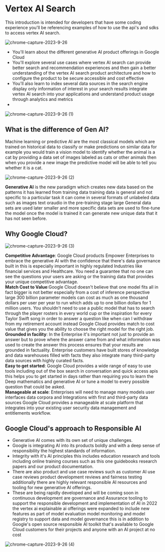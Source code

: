 # Vertex AI Search

This introduction is intended for developers that have some coding experience you'll be referencing examples of how to use the api's and sdks to access vertex AI search.

![chrome-capture-2023-9-26](https://github.com/ngchub/Google-Cloud-Workshops/assets/28653377/546248b5-60cf-4a73-8eb6-766ea2d7165f)

   - You'll learn about the different generative AI product offerings in Google Cloud
   - You'll explore several use cases where vertex AI search can provide better search and recommendation experiences and then gain a better understanding of the vertex AI search product architecture and how to configure the product to be secure accessible and cost effective
   - You'll also learn to index several data sources in the search engine display only information of interest in your search results integrate vertex AI search into your applications and understand product usage through analytics and metrics
   - 
![chrome-capture-2023-9-26 (1)](https://github.com/ngchub/Google-Cloud-Workshops/assets/28653377/9868829c-0d6f-45b1-8d17-3f2e473351be)

## What is the difference of Gen AI?

Machine learning or predictive AI are the most classical models which are trained on historical data to classify or make predictions on similar data for example you would train a vision model to identify whether the animal is a cat by providing a data set of images labeled as cats or other animals then when you provide a new image the predictive model will be able to tell you whether it is a cat.

![chrome-capture-2023-9-26 (2)](https://github.com/ngchub/Google-Cloud-Workshops/assets/28653377/62dc2230-aea4-4976-bbd0-fbe57ef04cfe)


**Generative AI** is the new paradigm which creates new data based on the patterns it has learned from training data training data is general and not specific to a particular task it can come in several formats of unlabeled data such as images text oraudio in the pre-training stage large General data sets are used later smaller and more specific data sets are used to fine-tune the model once the model is trained it can generate new unique data that it has not seen before.

## Why Google Cloud?

![chrome-capture-2023-9-26 (3)](https://github.com/ngchub/Google-Cloud-Workshops/assets/28653377/798cc1cc-49d7-4e3d-9057-2ac4443fcc62)

**Competitive Advantage**: Google Cloud products Empower Enterprises to embrace the generative AI with the confidence that there's data governance built in this is especially important in highly regulated Industries like financial services and Healthcare. You need a guarantee that no one can see the questions your users are asking or the training data that provides your unique competitive advantage. <br/>
**Match Cost to Value**:Google Cloud doesn't believe that one model fits all in fact bigger is not better especially from a cost of inference perspective large 300 billion parameter models can cost as much as one thousand dollars per user per year to run which adds up to one billion dollars for 1 million users. You shouldn't need to use a public model that has to search through the player rosters in every world cup or the inspiration for every Taylor Swift song in order to answer a question like when can I withdraw from my retirement account instead Google Cloud provides match to cost value that gives you the ability to choose the right model for the right job. <br/>
**Grounded in facility**: In the Enterprise it's important not just to provide an answer but to prove where the answer came from and what information was used to create the answer this process ensures that your results are grounded in factuality. Enterprise customers have built stores of knowledge and data warehouses filled with facts they also integrate many third-party data sources with highly curated facts. <br/>
**Easy to get started**: Google Cloud provides a wide range of easy to use tools including out of the box search in conversation and quick access apis this helps you to get started in days rather than requiring you to learn the Deep mathematics and generative AI or tune a model to every possible question that could be asked.<br/>
**Manageable at scale**: Enterprises will need to manage many models user interfaces data corpora and Integrations with first and third-party data sources Google Cloud provides a manageable at scale platform that integrates into your existing user security data management and entitlements workflow. <br/>

## Google Cloud's approach to Responsible AI

   - Generative AI comes with its own set of unique challenges.
   - Google is integrating AI into its products boldly and with a deep sense of responsibility the highest standards of information.
   - Integrity with it's AI principles this includes education research and tools including online training courses such as this one guidebooks research papers and our product documentation.
   - There are also product and use case reviews such as customer AI use case reviews product development reviews and fairness testing additionally there are highly relevant responsible AI resources and tooling for new generative AI offerings.
   - These are being rapidly developed and will be coming soon in continuous development are governance and Assurance tooling to support the responsible development and implementation of AI in 2022 the vertex ai explainable ai offerings were expanded to include new features as part of model evaluation model monitoring and model registry to support data and model governance this is in addition to Google's open source responsible AI toolkit that's available to Google Cloud customers for their projects and anyone with an AI project at no cost

![chrome-capture-2023-9-26 (4)](https://github.com/ngchub/Google-Cloud-Workshops/assets/28653377/4eaab27a-2f5f-4ba0-8e8a-54a401505969)
